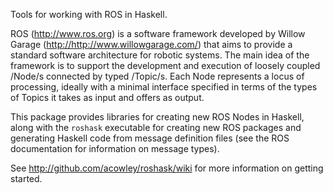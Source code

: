 Tools for working with ROS in Haskell.

ROS (<http://www.ros.org>) is a software framework developed by Willow
Garage (<http://http://www.willowgarage.com/>) that aims to provide a
standard software architecture for robotic systems. The main idea of
the framework is to support the development and execution of loosely
coupled /Node/s connected by typed /Topic/s. Each Node represents a
locus of processing, ideally with a minimal interface specified in
terms of the types of Topics it takes as input and offers as output.

This package provides libraries for creating new ROS Nodes in Haskell,
along with the `roshask` executable for creating new ROS packages and
generating Haskell code from message definition files (see the ROS
documentation for information on message types).

See <http://github.com/acowley/roshask/wiki> for more information on
getting started.